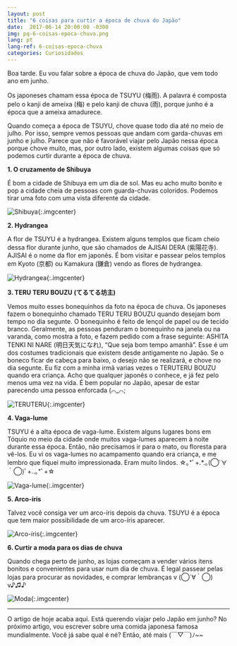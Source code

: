 ```yaml
---
layout: post
title: "6 coisas para curtir a época de chuva do Japão"
date:  2017-06-14 20:00:00 -0300
img: pq-6-coisas-epoca-chuva.png
lang: pt
lang-ref: 6-coisas-epoca-chuva
categories: Curiosidades
---
```


Boa tarde. Eu vou falar sobre a época de chuva do Japão, que vem todo ano em junho.

Os japoneses chamam essa época de TSUYU (梅雨). A palavra é composta pelo o kanji de ameixa (梅) e pelo kanji de chuva (雨), porque junho é a época que a ameixa amadurece.

Quando começa a época de TSUYU, chove quase todo dia até no meio de julho. Por isso, sempre vemos pessoas que andam com garda-chuvas em junho e julho. Parece que não é favorável viajar pelo Japão nessa época porque chove muito, mas, por outro lado, existem algumas coisas que só podemos curtir durante a época de chuva.

**1. O cruzamento de Shibuya**

É bom a cidade de Shibuya em um dia de sol. Mas eu acho muito bonito e pop a cidade cheia de pessoas com guarda-chuvas coloridos. Podemos tirar uma foto com uma vista diferente da cidade.

![Shibuya]({{site.baseurl}}/images/6-coisas-epoca-chuva-1.png){:.imgcenter}

**2. Hydrangea**

A flor de TSUYU é a hydrangea. Existem alguns templos que ficam cheio dessa flor durante junho, que são chamados de AJISAI DERA (紫陽花寺). AJISAI é o nome da flor em japonês. É bom visitar e passear pelos templos em Kyoto (京都) ou Kamakura (鎌倉) vendo as flores de hydrangea.

![Hydrangea]({{site.baseurl}}/images/6-coisas-epoca-chuva-2.png){:.imgcenter}

**3. TERU TERU BOUZU (てるてる坊主)**

Vemos muito esses bonequinhos da foto na época de chuva.
Os japoneses fazem o bonequinho chamado TERU TERU BOUZU quando desejam bom tempo no dia segunte. O bonequinho é feito de lençol de papel ou de tecido branco. Geralmente, as pessoas penduram o bonequinho na janela ou na varanda, como mostra a foto, e fazem pedido com a frase seguinte: ASHITA TENKI NI NARE (明日天気になれ), “Que seja bom tempo amanhã”. Esse é um dos costumes tradicionais que existem desde antigamente no Japão. Se o boneco ficar de cabeça para baixo, o desejo não se realizará, e chove no dia segunte. Eu fiz com a minha irmã varias vezes o TERUTERU BOUZU quando era criança. Acho que qualquer japonês o conhece, e já fez pelo menos uma vez na vida. É bem popular no Japão, apesar de estar parecendo uma pessoa enforcada (⌒\_⌒;

![TERUTERU]({{site.baseurl}}/images/6-coisas-epoca-chuva-3.png){:.imgcenter}

**4. Vaga-lume**

TSUYU é a alta época de vaga-lume. Existem alguns lugares bons em Tóquio no meio da cidade onde muitos vaga-lumes aparecem à noite durante essa época. Então, não precisamos ir para o mato, ou floresta para vê-los. Eu vi os vaga-lumes no acampamento quando era criança, e me lembro que fiquei muito impressionada. Eram muito lindos. ☆｡\*ﾟ+.\*.｡(◯´∀｀◯)ﾟ+..｡\*ﾟ+☆

![Vaga-lume]({{site.baseurl}}/images/6-coisas-epoca-chuva-4.png){:.imgcenter}

**5. Arco-íris**

Talvez você consiga ver um arco-íris depois da chuva. TSUYU é a época que tem maior possibilidade de um arco-íris aparecer.

![Arco-íris]({{site.baseurl}}/images/6-coisas-epoca-chuva-5.png){:.imgcenter}

**6. Curtir a moda para os dias de chuva**

Quando chega perto de junho, as lojas começam a vender vários itens bonitos e convenientes para usar num dia de chuva. É legal passear pelas lojas para procurar as novidades, e comprar lembranças v (◯´∀｀◯) v♪♫♪

![Moda]({{site.baseurl}}/images/6-coisas-epoca-chuva-6.png){:.imgcenter}

---

O artigo de hoje acaba aqui. Está querendo viajar pelo Japão em junho?
No próximo artigo, vou escrever sobre uma comida japonesa famosa mundialmente.
Você já sabe qual é né? Então, até mais (￣▽￣)ﾉ~~
